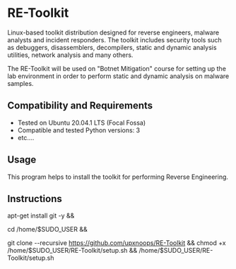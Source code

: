  RE-Toolkit
============

Linux-based toolkit distribution designed for reverse engineers, malware analysts and incident responders. The toolkit includes security tools such as debuggers, disassemblers, decompilers, static and dynamic analysis utilities, network analysis and many others. 

The RE-Toolkit will be used on "Botnet Mitigation" course for setting up the lab environment in order to perform static and dynamic analysis on malware samples.
 

Compatibility and Requirements
------------------------------
* Tested on Ubuntu 20.04.1 LTS (Focal Fossa)
* Compatible and tested Python versions: 3
* etc....

Usage
-----
This program helps to install the toolkit for performing Reverse Engineering. 

Instructions
-----


apt-get install git -y && 

cd /home/$SUDO_USER && 


git clone --recursive https://github.com/upxnoops/RE-Toolkit && chmod +x /home/$SUDO_USER/RE-Toolkit/setup.sh && /home/$SUDO_USER/RE-Toolkit/setup.sh
